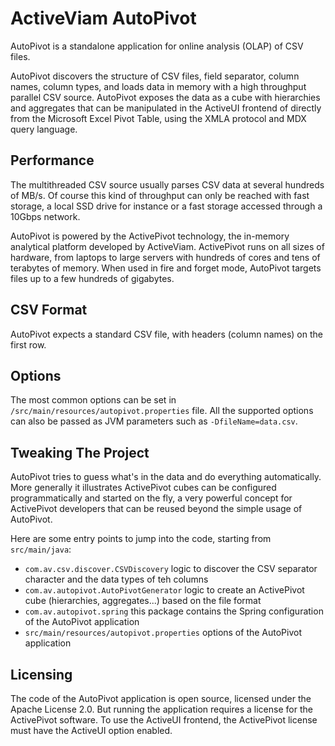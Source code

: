 # ActiveViam AutoPivot
AutoPivot is a standalone application for online analysis (OLAP) of CSV files.

AutoPivot discovers the structure of CSV files, field separator, column names, column types, and loads data in memory with a high throughput parallel CSV source. AutoPivot exposes the data as a cube with hierarchies and aggregates that can be manipulated in the ActiveUI frontend of directly from the Microsoft Excel Pivot Table, using the XMLA protocol and MDX query language.

## Performance
The multithreaded CSV source usually parses CSV data at several hundreds of MB/s. Of course this kind of throughput can only be reached with fast storage, a local SSD drive for instance or a fast storage accessed through a 10Gbps network.

AutoPivot is powered by the ActivePivot technology, the in-memory analytical platform developed by ActiveViam. ActivePivot runs on all sizes of hardware, from laptops to large servers with hundreds of cores and tens of terabytes of memory. When used in fire and forget mode, AutoPivot targets files up to a few hundreds of gigabytes.

## CSV Format
AutoPivot expects a standard CSV file, with headers (column names) on the first row.

## Options
The most common options can be set in `/src/main/resources/autopivot.properties` file. All the supported options can also be passed as JVM parameters such as `-DfileName=data.csv`.

## Tweaking The Project
AutoPivot tries to guess what's in the data and do everything automatically. More generally it illustrates ActivePivot cubes can be configured programmatically and started on the fly, a very powerful concept for ActivePivot developers that can be reused beyond the simple usage of AutoPivot.

Here are some entry points to jump into the code, starting from `src/main/java`:
* `com.av.csv.discover.CSVDiscovery` logic to discover the CSV separator character and the data types of teh columns
* `com.av.autopivot.AutoPivotGenerator` logic to create an ActivePivot cube (hierarchies, aggregates...) based on the file format
* `com.av.autopivot.spring` this package contains the Spring configuration of the AutoPivot application
* `src/main/resources/autopivot.properties` options of the AutoPivot application

## Licensing
The code of the AutoPivot application is open source, licensed under the Apache License 2.0. But running the application requires a license for the ActivePivot software. To use the ActiveUI frontend, the ActivePivot license must have the ActiveUI option enabled.
